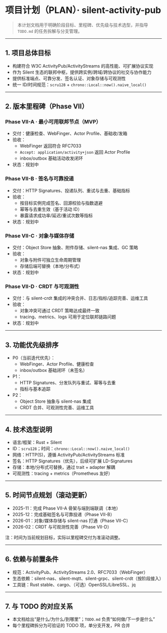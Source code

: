 # 项目计划（PLAN）· silent-activity-pub

> 本计划文档用于明确阶段目标、里程碑、优先级与技术选型，并指导 `TODO.md` 的任务拆解与分支管理。

---

## 1. 项目总体目标

- 构建符合 W3C ActivityPub/ActivityStreams 的高性能、可扩展协议实现
- 作为 Silent 生态的联邦中枢，提供跨实例/跨域/跨协议的社交与协作能力
- 提供标准端点、可靠分发、签名认证、对象存储与可观测性
- 统一 ID/时间规范：`scru128` + `chrono::Local::now().naive_local()`

---

## 2. 版本里程碑（Phase VII）

### Phase VII-A · 最小可用联邦节点（MVP）
- 交付：健康检查、WebFinger、Actor Profile、基础收/发箱
- 验收：
  - WebFinger 返回符合 RFC7033
  - `Accept: application/activity+json` 返回 Actor Profile
  - inbox/outbox 基础活动收发闭环
- 状态：规划中

### Phase VII-B · 签名与可靠投递
- 交付：HTTP Signatures、投递队列、重试与去重、基础指标
- 验收：
  - 按目标实例完成签名、回源校验与指数退避
  - 幂等与去重生效（基于活动 ID）
  - 暴露请求成功率/延迟/重试次数等指标
- 状态：规划中

### Phase VII-C · 对象与媒体存储
- 交付：Object Store 抽象、附件存储、silent-nas 集成、GC 策略
- 验收：
  - 对象与附件可独立生命周期管理
  - 存储后端可替换（本地/分布式）
- 状态：规划中

### Phase VII-D · CRDT 与可观测性
- 交付：与 silent-crdt 集成的冲突合并、日志/指标/追踪完善、运维工具
- 验收：
  - 对象冲突可通过 CRDT 策略达成最终一致
  - tracing、metrics、logs 可用于定位联邦链路问题
- 状态：规划中

---

## 3. 功能优先级排序

- P0（当前迭代优先）：
  - WebFinger、Actor Profile、健康检查
  - inbox/outbox 基础闭环（未签名）
- P1：
  - HTTP Signatures、分发队列与重试、幂等与去重
  - 指标与基本追踪
- P2：
  - Object Store 抽象与 silent-nas 集成
  - CRDT 合并、可观测性完善、运维工具

---

## 4. 技术选型说明

- 语言/框架：Rust + Silent
- ID：`scru128`；时间：`chrono::Local::now().naive_local()`
- 网络：HTTP(S)，遵循 ActivityPub/ActivityStreams 标准
- 签名：HTTP Signatures（优先），后续可扩展 LD-Signatures
- 存储：本地/分布式可替换，通过 trait + adapter 解耦
- 可观测性：tracing + metrics（Prometheus 友好）

---

## 5. 时间节点规划（滚动更新）

- 2025-11：完成 Phase VII-A 骨架与端到端联调（本地）
- 2025-12：完成基础签名与可靠投递（Phase VII-B）
- 2026-01：对象/媒体存储与 silent-nas 打通（Phase VII-C）
- 2026-02：CRDT 与可观测性完善（Phase VII-D）

注：时间为当前规划目标，实际以里程碑交付为准滚动调整。

---

## 6. 依赖与前置条件

- 规范：ActivityPub、ActivityStreams 2.0、RFC7033（WebFinger）
- 生态依赖：silent-nas、silent-mqtt、silent-grpc、silent-crdt（按阶段接入）
- 工具链：Rust stable、cargo、（可选）OpenSSL/LibreSSL、jq

---

## 7. 与 TODO 的对应关系

- 本文档给出“是什么/为什么/到哪里”；`TODO.md` 负责“如何做/下一步是什么”
- 每个里程碑拆分为可验证的 TODO 项，单分支开发，PR 合并
